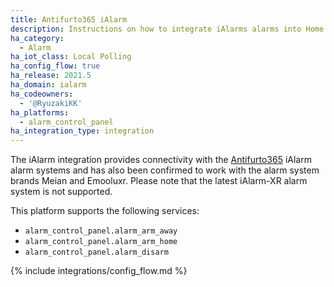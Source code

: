 ```yaml
---
title: Antifurto365 iAlarm
description: Instructions on how to integrate iAlarms alarms into Home Assistant.
ha_category:
  - Alarm
ha_iot_class: Local Polling
ha_config_flow: true
ha_release: 2021.5
ha_domain: ialarm
ha_codeowners:
  - '@RyuzakiKK'
ha_platforms:
  - alarm_control_panel
ha_integration_type: integration
---
```


The iAlarm integration provides connectivity with the [Antifurto365](https://www.antifurtocasa365.it/) iAlarm alarm systems and has also been confirmed to work with the alarm system brands Meian and Emooluxr.
Please note that the latest iAlarm-XR alarm system is not supported.

This platform supports the following services:

- `alarm_control_panel.alarm_arm_away`
- `alarm_control_panel.alarm_arm_home`
- `alarm_control_panel.alarm_disarm`

{% include integrations/config_flow.md %}

